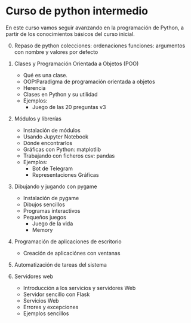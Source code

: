# Curso de python intermedio

En este curso vamos seguir avanzando en la programación de Python, a partir de los conocimientos básicos del curso inicial.

0. Repaso de python
colecciones: ordenaciones
funciones: argumentos con nombre y valores por defecto



1. Clases y Programación Orientada a Objetos (POO)
    * Qué es una clase. 
    * OOP:Paradigma de programación orientada a objetos
    * Herencia
    * Clases en Python y su utilidad
    * Ejemplos:
        * Juego de las 20 preguntas v3

2. Módulos y librerías
    * Instalación de módulos
    * Usando Jupyter Notebook
    * Dónde encontrarlos
    * Gráficas con Python: matplotlib
    * Trabajando con ficheros csv: pandas
    * Ejemplos: 
        * Bot de Telegram
        * Representaciones Gráficas

3. Dibujando y jugando con pygame
    * Instalación de pygame
    * Dibujos sencillos
    * Programas interactivos
    * Pequeños juegos
        * Juego de la vida
        * Memory

4. Programación de aplicaciones de escritorio
    * Creación de aplicaciónes con ventanas

5. Automatización de tareas del sistema

6. Servidores web 
    * Introducción a los servicios y servidores Web
    * Servidor sencillo con Flask
    * Servicios Web
    * Errores y excepciones
    * Ejemplos sencillos
